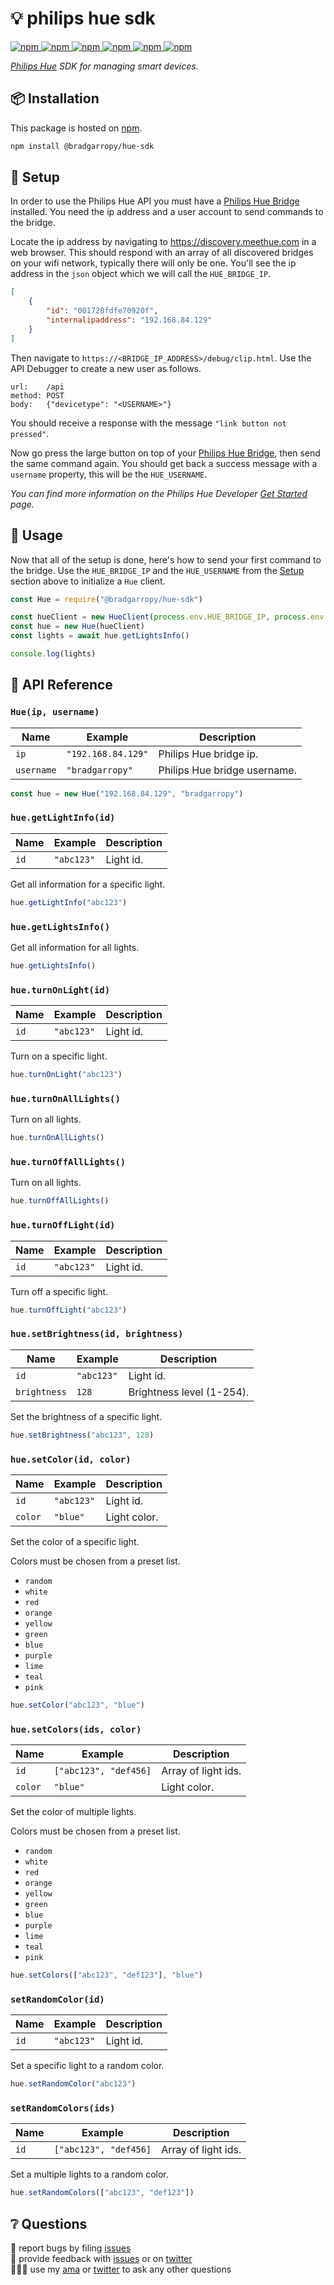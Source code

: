 # 💡 philips hue sdk

<a href="https://www.npmjs.com/package/@bradgarropy/hue-sdk">
    <img alt="npm" src="https://img.shields.io/npm/v/@bradgarropy/hue-sdk.svg?style=flat-square">
</a>

<a href="https://www.npmjs.com/package/@bradgarropy/hue-sdk">
    <img alt="npm" src="https://img.shields.io/npm/dt/@bradgarropy/hue-sdk?style=flat-square">
</a>

<a href="https://bundlephobia.com/result?p=@bradgarropy/hue-sdk">
    <img alt="npm" src="https://img.shields.io/bundlephobia/min/@bradgarropy/hue-sdk?style=flat-square">
</a>

<a href="https://github.com/bradgarropy/hue-sdk/actions">
    <img alt="npm" src="https://img.shields.io/github/workflow/status/bradgarropy/hue-sdk/release?style=flat-square">
</a>

<a href="https://www.typescriptlang.org/dt/search?search=%40bradgarropy%2Fhue-sdk">
    <img alt="npm" src="https://img.shields.io/npm/types/@bradgarropy/hue-sdk?style=flat-square">
</a>

<a href="https://bradgarropy.com/discord">
    <img alt="npm" src="https://img.shields.io/discord/748196643140010015?style=flat-square">
</a>

_[Philips Hue][hue] SDK for managing smart devices._

## 📦 Installation

This package is hosted on [npm][npm].

```bash
npm install @bradgarropy/hue-sdk
```

## 🚦 Setup

In order to use the Philips Hue API you must have a [Philips Hue Bridge][bridge] installed. You need the ip address and a user account to send commands to the bridge.

Locate the ip address by navigating to https://discovery.meethue.com in a web browser. This should respond with an array of all discovered bridges on your wifi network, typically there will only be one. You'll see the ip address in the `json` object which we will call the `HUE_BRIDGE_IP`.

```json
[
    {
        "id": "001728fdfe70920f",
        "internalipaddress": "192.168.84.129"
    }
]
```

Then navigate to `https://<BRIDGE_IP_ADDRESS>/debug/clip.html`. Use the API Debugger to create a new user as follows.

```
url:    /api
method: POST
body:   {"devicetype": "<USERNAME>"}
```

You should receive a response with the message `"link button not pressed"`.

Now go press the large button on top of your [Philips Hue Bridge][bridge], then send the same command again. You should get back a success message with a `username` property, this will be the `HUE_USERNAME`.

_You can find more information on the Philips Hue Developer [Get Started][get-started] page._

## 🥑 Usage

Now that all of the setup is done, here's how to send your first command to the bridge. Use the `HUE_BRIDGE_IP` and the `HUE_USERNAME` from the [Setup](#-setup) section above to initialize a `Hue` client.

```javascript
const Hue = require("@bradgarropy/hue-sdk")

const hueClient = new HueClient(process.env.HUE_BRIDGE_IP, process.env.HUE_USERNAME)
const hue = new Hue(hueClient)
const lights = await hue.getLightsInfo()

console.log(lights)
```

## 📖 API Reference

### `Hue(ip, username)`

| Name       | Example            | Description                  |
| ---------- | ------------------ | ---------------------------- |
| `ip`       | `"192.168.84.129"` | Philips Hue bridge ip.       |
| `username` | `"bradgarropy"`    | Philips Hue bridge username. |

```javascript
const hue = new Hue("192.168.84.129", "bradgarropy")
```

### `hue.getLightInfo(id)`

| Name | Example    | Description |
| ---- | ---------- | ----------- |
| `id` | `"abc123"` | Light id.   |

Get all information for a specific light.

```javascript
hue.getLightInfo("abc123")
```

### `hue.getLightsInfo()`

Get all information for all lights.

```javascript
hue.getLightsInfo()
```

### `hue.turnOnLight(id)`

| Name | Example    | Description |
| ---- | ---------- | ----------- |
| `id` | `"abc123"` | Light id.   |

Turn on a specific light.

```javascript
hue.turnOnLight("abc123")
```

### `hue.turnOnAllLights()`

Turn on all lights.

```javascript
hue.turnOnAllLights()
```
### `hue.turnOffAllLights()`

Turn on all lights.

```javascript
hue.turnOffAllLights()
```
### `hue.turnOffLight(id)`

| Name | Example    | Description |
| ---- | ---------- | ----------- |
| `id` | `"abc123"` | Light id.   |

Turn off a specific light.

```javascript
hue.turnOffLight("abc123")
```

### `hue.setBrightness(id, brightness)`

| Name         | Example    | Description               |
| ------------ | ---------- | ------------------------- |
| `id`         | `"abc123"` | Light id.                 |
| `brightness` | `128`      | Brightness level (1-254). |

Set the brightness of a specific light.

```javascript
hue.setBrightness("abc123", 128)
```

### `hue.setColor(id, color)`

| Name    | Example    | Description  |
| ------- | ---------- | ------------ |
| `id`    | `"abc123"` | Light id.    |
| `color` | `"blue"`   | Light color. |

Set the color of a specific light.

Colors must be chosen from a preset list.

-   `random`
-   `white`
-   `red`
-   `orange`
-   `yellow`
-   `green`
-   `blue`
-   `purple`
-   `lime`
-   `teal`
-   `pink`

```javascript
hue.setColor("abc123", "blue")
```

### `hue.setColors(ids, color)`

| Name    | Example               | Description         |
| ------- | --------------------- | ------------------- |
| `id`    | `["abc123", "def456]` | Array of light ids. |
| `color` | `"blue"`              | Light color.        |

Set the color of multiple lights.

Colors must be chosen from a preset list.

-   `random`
-   `white`
-   `red`
-   `orange`
-   `yellow`
-   `green`
-   `blue`
-   `purple`
-   `lime`
-   `teal`
-   `pink`

```javascript
hue.setColors(["abc123", "def123"], "blue")
```

### `setRandomColor(id)`

| Name | Example    | Description |
| ---- | ---------- | ----------- |
| `id` | `"abc123"` | Light id.   |

Set a specific light to a random color.

```javascript
hue.setRandomColor("abc123")
```

### `setRandomColors(ids)`

| Name | Example               | Description         |
| ---- | --------------------- | ------------------- |
| `id` | `["abc123", "def456]` | Array of light ids. |

Set a multiple lights to a random color.

```javascript
hue.setRandomColors(["abc123", "def123"])
```

## ❔ Questions

🐛 report bugs by filing [issues][issues]  
📢 provide feedback with [issues][issues] or on [twitter][twitter]  
🙋🏼‍♂️ use my [ama][ama] or [twitter][twitter] to ask any other questions

[get-started]: https://developers.meethue.com/develop/get-started-2
[bridge]: https://www.philips-hue.com/en-us/p/hue-bridge/046677458478
[hue]: https://developers.meethue.com
[npm]: https://www.npmjs.com/package/@bradgarropy/hue-sdk
[issues]: https://github.com/bradgarropy/hue-sdk/issues
[twitter]: https://twitter.com/bradgarropy
[ama]: https://bradgarropy.com/ama
